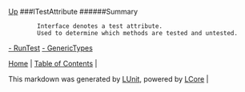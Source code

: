 [Up](../LUnit.md)
###ITestAttribute
######Summary

            Interface denotes a test attribute. 
            Used to determine which methods are tested and untested.
            
[ - RunTest](ITestAttribute_RunTest.md)
[ - GenericTypes](ITestAttribute_GenericTypes.md)

[Home](../../README.md) | [Table of Contents](../../TableOfContents.md) | 


This markdown was generated by [LUnit](https://github.com/CodeSingularity/LUnit), powered by [LCore](https://github.com/CodeSingularity/LCore) | 

